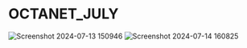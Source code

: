 # OCTANET_JULY
![Screenshot 2024-07-13 150946](https://github.com/user-attachments/assets/8512f547-c60b-403e-b83d-74b23b740655)
![Screenshot 2024-07-14 160825](https://github.com/user-attachments/assets/f8cbc651-36a3-4ee4-a55a-e8d46de33371)

